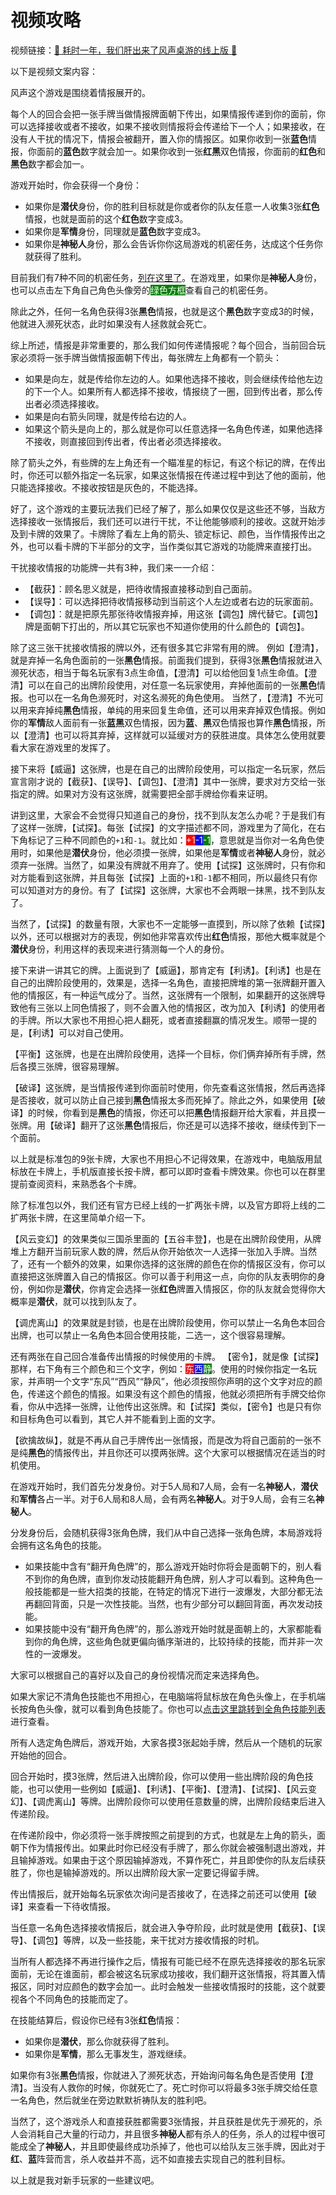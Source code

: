 # 视频攻略

视频链接：[:tada: 耗时一年，我们肝出来了风声桌游的线上版 :tada:](https://www.bilibili.com/video/BV1RK421x7ie)

以下是视频文案内容：

风声这个游戏是围绕着情报展开的。

每个人的回合会把一张手牌当做情报牌面朝下传出，如果情报传递到你的面前，你可以选择接收或者不接收，如果不接收则情报将会传递给下一个人；如果接收，在没有人干扰的情况下，情报会被翻开，置入你的情报区。如果你收到一张**蓝色**情报，你面前的**蓝色**数字就会加一。如果你收到一张**红**&zwnj;**黑**双色情报，你面前的**红色**和**黑色**数字都会加一。

游戏开始时，你会获得一个身份：
- 如果你是**潜伏**身份，你的胜利目标就是你或者你的队友任意一人收集3张**红色**情报，也就是面前的这个**红色**数字变成3。
- 如果你是**军情**身份，同理就是**蓝色**数字变成3。
- 如果你是**神秘人**身份，那么会告诉你你这局游戏的机密任务，达成这个任务你就获得了胜利。

目前我们有7种不同的机密任务，[列在这里了](../welcome.md#关于身份)。在游戏里，如果你是**神秘人**身份，也可以点击左下角自己角色头像旁的<span style="color:white; background-color:green;">绿色方框</span>查看自己的机密任务。

除此之外，任何一名角色获得3张**黑色**情报，也就是这个**黑色**数字变成3的时候，他就进入濒死状态，此时如果没有人拯救就会死亡。

综上所述，情报是非常重要的，那么我们如何传递情报呢？每个回合，当前回合玩家必须将一张手牌当做情报面朝下传出，每张牌左上角都有一个箭头：
- 如果是向左，就是传给你左边的人。如果他选择不接收，则会继续传给他左边的下一个人。如果所有人都选择不接收，情报绕了一圈，回到传出者，那么传出者必须选择接收。
- 如果是向右箭头同理，就是传给右边的人。
- 如果这个箭头是向上的，那么就是你可以任意选择一名角色传递，如果他选择不接收，则直接回到传出者，传出者必须选择接收。

除了箭头之外，有些牌的左上角还有一个瞄准星的标记，有这个标记的牌，在传出时，你还可以额外指定一名玩家，如果这张情报在传递过程中到达了他的面前，他只能选择接收。不接收按钮是灰色的，不能选择。

好了，这个游戏的主要玩法我们已经了解了，那么如果仅仅是这些还不够，当敌方选择接收一张情报后，我们还可以进行干扰，不让他能够顺利的接收。这就开始涉及到卡牌的效果了。卡牌除了看左上角的箭头、锁定标记、颜色，当作情报传出之外，也可以看卡牌的下半部分的文字，当作类似其它游戏的功能牌来直接打出。

干扰接收情报的功能牌一共有3种，我们来一一介绍：
- 【截获】：顾名思义就是，把待收情报直接移动到自己面前。
- 【误导】：可以选择把待收情报移动到当前这个人左边或者右边的玩家面前。
- 【调包】：就是把原先那张待收情报弃掉，用这张【调包】牌代替它。【调包】牌是面朝下打出的，所以其它玩家也不知道你使用的什么颜色的【调包】。

除了这三张干扰接收情报的牌以外，还有很多其它非常有用的牌。
例如【澄清】，就是弃掉一名角色面前的一张**黑色**情报。前面我们提到，获得3张**黑色**情报就进入濒死状态，相当于每名玩家有3点生命值，【澄清】可以给他回复1点生命值。【澄清】可以在自己的出牌阶段使用，对任意一名玩家使用，弃掉他面前的一张**黑色**情报。也可以在一名角色濒死时，对这名濒死的角色使用。
当然了，【澄清】不光可以用来弃掉纯**黑色**情报，单纯的用来回复生命值，还可以用来弃掉双色情报。例如你的**军情**敌人面前有一张**蓝**&zwnj;**黑**双色情报，因为**蓝**、**黑**双色情报也算作**黑色**情报，所以【澄清】也可以将其弃掉，这样就可以延缓对方的获胜进度。具体怎么使用就要看大家在游戏里的发挥了。

接下来将【威逼】这张牌，也是在自己的出牌阶段使用，可以指定一名玩家，然后宣言刚才说的【截获】、【误导】、【调包】、【澄清】其中一张牌，要求对方交给一张指定的牌。如果对方没有这张牌，就需要把全部手牌给你看来证明。

讲到这里，大家会不会觉得只知道自己的身份，找不到队友怎么办呢？于是我们有了这样一张牌，【试探】。每张【试探】的文字描述都不同，游戏里为了简化，在右下角标记了三种不同颜色的`+1`和`-1`。就比如：<span style="color:white; background-color:red">+1</span><span style="color:white; background-color:blue">-1</span><span style="color:white; background-color:green">-1</span>，意思就是当你对一名角色使用时，如果他是**潜伏**身份，他必须摸一张牌，如果他是**军情**或者**神秘人**身份，就必须弃一张牌。当然了，如果没有牌就不用弃了。使用【试探】这张牌时，只有你和对方能看到这张牌，并且每张【试探】上面的`+1`和`-1`都不相同，所以最终只有你可以知道对方的身份。有了【试探】这张牌，大家也不会两眼一抹黑，找不到队友了。

当然了，【试探】的数量有限，大家也不一定能够一直摸到，所以除了依赖【试探】以外，还可以根据对方的表现，例如他非常喜欢传出**红色**情报，那他大概率就是个**潜伏**身份，利用这样的表现来进行猜测每一个人的身份。

接下来讲一讲其它的牌。上面说到了【威逼】，那肯定有【利诱】。【利诱】也是在自己的出牌阶段使用的，效果是，选择一名角色，直接把牌堆的第一张牌翻开置入他的情报区，有一种运气成分了。当然，这张牌有一个限制，如果翻开的这张牌导致他有三张以上同色情报了，则不会置入他的情报区，改为加入【利诱】的使用者的手牌。所以大家也不用担心把人翻死，或者直接翻赢的情况发生。顺带一提的是，【利诱】可以对自己使用。

【平衡】这张牌，也是在出牌阶段使用，选择一个目标，你们俩弃掉所有手牌，然后各摸三张牌，很容易理解。

【破译】这张牌，是当情报传递到你面前时使用，你先查看这张情报，然后再选择是否接收，就可以防止自己接到**黑色**情报太多而死掉了。除此之外，如果使用【破译】的时候，你看到是**黑色**的情报，你还可以把**黑色**情报翻开给大家看，并且摸一张牌。用【破译】翻开了这张**黑色**情报后，你还是可以选择不接收，继续传到下一个面前。

以上就是标准包的9张卡牌，大家也不用担心不记得效果，在游戏中，电脑版用鼠标放在卡牌上，手机版直接长按卡牌，都可以即时查看卡牌效果。你也可以在群里提前查阅资料，来熟悉各个卡牌。

除了标准包以外，我们还有官方已经上线的一扩两张卡牌，以及官方即将上线的二扩两张卡牌，在这里简单介绍一下。

【风云变幻】的效果类似三国杀里面的【五谷丰登】，也是在出牌阶段使用，从牌堆上方翻开当前玩家人数的牌，然后从你开始依次一人选择一张加入手牌。当然了，还有一个额外的效果，如果你选择的这张牌的颜色在你的情报区没有，你可以直接把这张牌置入自己的情报区。你可以善于利用这一点，向你的队友表明你的身份，例如你是**潜伏**，你肯定会选择一张**红色**牌置入情报区，你的队友就会觉得你大概率是**潜伏**，就可以找到队友了。

【调虎离山】的效果就是封锁，也是在出牌阶段使用，你可以禁止一名角色本回合出牌，也可以禁止一名角色本回合使用技能，二选一，这个很容易理解。

还有两张在自己回合准备传出情报的时候使用的卡牌。
【密令】，就是像【试探】那样，右下角有三个颜色和三个文字，例如：<span style="color:white; background-color:red">东</span><span style="color:white; background-color:blue">西</span><span style="color:white; background-color:green">静</span>。使用的时候你指定一名玩家，并声明一个文字“东风”“西风”“静风”，他必须按照你声明的这个文字对应的颜色，传递这个颜色的情报。如果没有这个颜色的情报，他就必须把所有手牌交给你看，你从中选择一张牌，让他传出这张牌。和【试探】类似，【密令】也是只有你和目标角色可以看到，其它人并不能看到上面的文字。

【欲擒故纵】，就是不再从自己手牌传出一张情报，而是改为将自己面前的一张不是纯**黑色**的情报传出，并且你还可以摸两张牌。这个大家可以根据情况在适当的时机使用。

在游戏开始时，我们首先分发身份。对于5人局和7人局，会有一名**神秘人**，**潜伏**和**军情**各占一半。对于6人局和8人局，会有两名**神秘人**。对于9人局，会有三名**神秘人**。

分发身份后，会随机获得3张角色牌，我们从中自己选择一张角色牌，本局游戏将会拥有这名角色的技能。
- 如果技能中含有“翻开角色牌”的，那么游戏开始时你将会是面朝下的，别人看不到你的角色牌，直到你发动技能翻开角色牌，别人才可以看到。这种角色一般技能都是一些大招类的技能，在特定的情况下进行一波爆发，大部分都无法再翻回背面，只是一次性技能。当然，也有少部分可以翻回背面，再次发动技能。
- 如果技能中没有“翻开角色牌”的，那么游戏开始时就是面朝上的，大家都能看到你的角色牌，这些角色就更偏向循序渐进的，比较持续的技能，而并非一次性的一波爆发。

大家可以根据自己的喜好以及自己的身份视情况而定来选择角色。

如果大家记不清角色技能也不用担心，在电脑端将鼠标放在角色头像上，在手机端长按角色头像，就可以看到角色技能了。你也可以[点击这里跳转到全角色技能列表](../skills/base)进行查看。

所有人选定角色牌后，游戏开始，大家各摸3张起始手牌，然后从一个随机的玩家开始他的回合。

回合开始时，摸3张牌，然后进入出牌阶段，你可以使用一些出牌阶段的角色技能，也可以使用一些例如【威逼】、【利诱】、【平衡】、【澄清】、【试探】、【风云变幻】、【调虎离山】等牌。出牌阶段你可以使用任意数量的牌，出牌阶段结束后进入传递阶段。

在传递阶段中，你必须将一张手牌按照之前提到的方式，也就是左上角的箭头，面朝下作为情报传出。如果此时你已经没有手牌了，那么你就会被强制退出游戏，并且输掉游戏。如果由于这个原因输掉游戏，不算作死亡，并且即使你的队友后续获胜了，你也是输掉游戏的。所以出牌阶段大家一定要记得留手牌。

传出情报后，就开始每名玩家依次询问是否接收了，在选择之前还可以使用【破译】来查看一下待收情报。

当任意一名角色选择接收情报后，就会进入争夺阶段，此时就是使用【截获】、【误导】、【调包】等牌，以及一些技能，来干扰对方接收情报的时机。

当所有人都选择不再进行操作之后，情报有可能已经不在原先选择接收的那名玩家面前，无论在谁面前，都会被这名玩家成功接收，我们翻开这张情报，将其置入情报区，同时对应颜色的数字会加一。此时会触发一些接收情报时的技能，这个就要视各个不同角色的技能而定了。

在技能结算后，假设你已经有3张**红色**情报：
- 如果你是**潜伏**，那么你就获得了胜利。
- 如果你是**军情**，那么无事发生，游戏继续。

如果你有3张**黑色**情报，你就进入了濒死状态，开始询问每名角色是否使用【澄清】。当没有人救你的时候，你就死亡了。死亡时你可以将最多3张手牌交给任意一名角色，然后就坐在旁边默默祈祷队友的胜利吧。

当然了，这个游戏杀人和直接获胜都需要3张情报，并且获胜是优先于濒死的，杀人会消耗自己大量的行动力，并且很多**神秘人**都有杀人的任务，杀人的过程中很可能成全了**神秘人**，并且即使最终成功杀掉了，他也可以给队友三张手牌，因此对于**红**、**蓝**阵营而言，杀人收益并不高，远不如直接去实现自己的胜利目标。

以上就是我对新手玩家的一些建议吧。